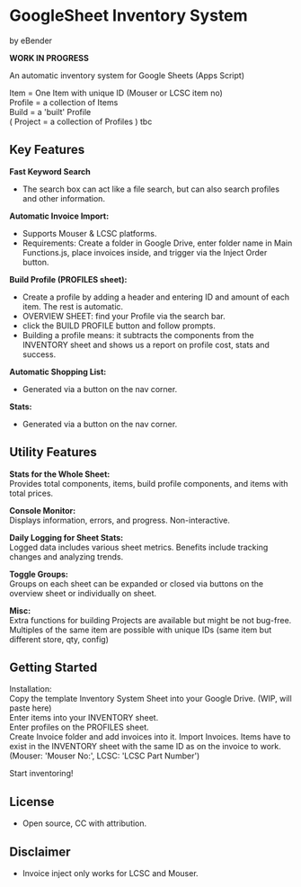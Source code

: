 # GoogleSheet Inventory System
by eBender

**WORK IN PROGRESS**

An automatic inventory system for Google Sheets (Apps Script)  
  

Item = One Item with unique ID (Mouser or LCSC item no)  
Profile = a collection of Items  
Build = a 'built' Profile  
( Project = a collection of Profiles ) tbc  


## Key Features
**Fast Keyword Search**
- The search box can act like a file search, but can also search profiles and other information.  
  
**Automatic Invoice Import:**
- Supports Mouser & LCSC platforms.
- Requirements: Create a folder in Google Drive, enter folder name in Main Functions.js, place invoices inside, and trigger via the Inject Order button.  
  
**Build Profile (PROFILES sheet):**
- Create a profile by adding a header and entering ID and amount of each item. The rest is automatic.
- OVERVIEW SHEET: find your Profile via the search bar.  
- click the BUILD PROFILE button and follow prompts.
- Building a profile means: it subtracts the components from the INVENTORY sheet and shows us a report on profile cost, stats and success.  
  
**Automatic Shopping List:**
- Generated via a button on the nav corner.  

**Stats:**
- Generated via a button on the nav corner.  

  
## Utility Features
**Stats for the Whole Sheet:**  
Provides total components, items, build profile components, and items with total prices.  
  
**Console Monitor:**  
Displays information, errors, and progress. Non-interactive.
  
**Daily Logging for Sheet Stats:**  
Logged data includes various sheet metrics. 
Benefits include tracking changes and analyzing trends.
  
**Toggle Groups:**  
Groups on each sheet can be expanded or closed via buttons on the overview sheet or individually on sheet.
  
**Misc:**  
Extra functions for building Projects are available but might be not bug-free.  
Multiples of the same item are possible with unique IDs (same item but different store, qty, config)

  
## Getting Started
Installation:  
Copy the template Inventory System Sheet into your Google Drive. (WIP, will paste here)  
Enter items into your INVENTORY sheet.  
Enter profiles on the PROFILES sheet.  
Create Invoice folder and add invoices into it. Import Invoices. 
Items have to exist in the INVENTORY sheet with the same ID as on the invoice to work. (Mouser: 'Mouser No:', LCSC: 'LCSC Part Number')


Start inventoring!  


## License
- Open source, CC with attribution.

## Disclaimer
- Invoice inject only works for LCSC and Mouser.
